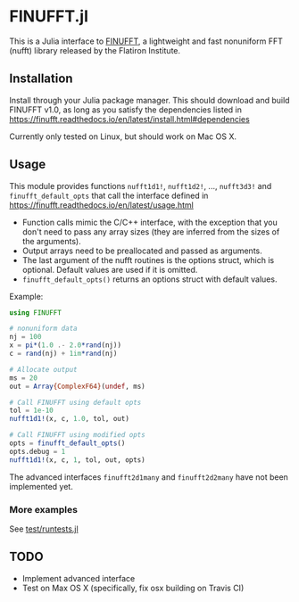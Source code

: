 # FINUFFT.jl

This is a Julia interface to [FINUFFT](https://github.com/flatironinstitute/finufft), a lightweight and fast nonuniform FFT (nufft) library released by the Flatiron Institute.

## Installation

Install through your Julia package manager. This should download and build FINUFFT v1.0, as long as you satisfy the dependencies listed in <https://finufft.readthedocs.io/en/latest/install.html#dependencies>

Currently only tested on Linux, but should work on Mac OS X.

## Usage

This module provides functions `nufft1d1!`, `nufft1d2!`, ..., `nufft3d3!` and `finufft_default_opts` that call the interface defined in <https://finufft.readthedocs.io/en/latest/usage.html>

* Function calls mimic the C/C++ interface, with the exception that you don't need to pass any array sizes (they are inferred from the sizes of the arguments).
* Output arrays need to be preallocated and passed as arguments.
* The last argument of the nufft routines is the options struct, which is optional. Default values are used if it is omitted.
* `finufft_default_opts()` returns an options struct with default values.

Example:
```julia
using FINUFFT

# nonuniform data
nj = 100
x = pi*(1.0 .- 2.0*rand(nj))
c = rand(nj) + 1im*rand(nj)

# Allocate output
ms = 20
out = Array{ComplexF64}(undef, ms)

# Call FINUFFT using default opts
tol = 1e-10
nufft1d1!(x, c, 1.0, tol, out)

# Call FINUFFT using modified opts 
opts = finufft_default_opts()
opts.debug = 1
nufft1d1!(x, c, 1, tol, out, opts)
```

The advanced interfaces `finufft2d1many` and `finufft2d2many` have not been implemented yet.

### More examples
See [test/runtests.jl](test/runtests.jl)

## TODO
* Implement advanced interface
* Test on Max OS X (specifically, fix osx building on Travis CI)